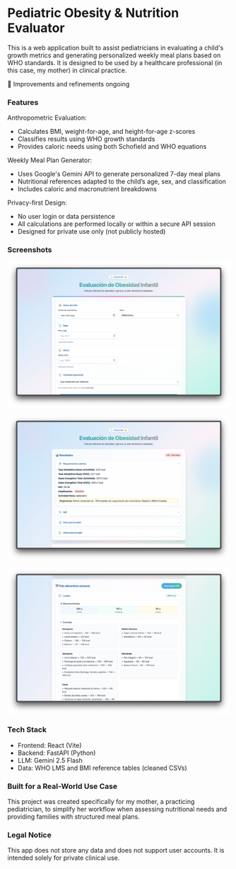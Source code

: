 # Pediatric Obesity & Nutrition Evaluator

This is a web application built to assist pediatricians in evaluating a child's growth metrics and generating personalized weekly meal plans based on WHO standards. It is designed to be used by a healthcare professional (in this case, my mother) in clinical practice.

🧠 Improvements and refinements ongoing

### Features

Anthropometric Evaluation:

- Calculates BMI, weight-for-age, and height-for-age z-scores
- Classifies results using WHO growth standards
- Provides caloric needs using both Schofield and WHO equations

Weekly Meal Plan Generator:

- Uses Google's Gemini API to generate personalized 7-day meal plans
- Nutritional references adapted to the child’s age, sex, and classification
- Includes caloric and macronutrient breakdowns

Privacy-first Design:

- No user login or data persistence
- All calculations are performed locally or within a secure API session
- Designed for private use only (not publicly hosted)

### Screenshots

![Screenshot 1](./screenshots/1.png)

![Screenshot 2](./screenshots/2.png)

![Screenshot 3](./screenshots/3.png)

### Tech Stack

- Frontend: React (Vite)
- Backend: FastAPI (Python)
- LLM: Gemini 2.5 Flash
- Data: WHO LMS and BMI reference tables (cleaned CSVs)

### Built for a Real-World Use Case

This project was created specifically for my mother, a practicing pediatrician, to simplify her workflow when assessing nutritional needs and providing families with structured meal plans.

### Legal Notice

This app does not store any data and does not support user accounts. It is intended solely for private clinical use.
